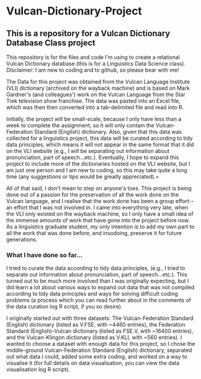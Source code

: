 # Vulcan-Dictionary-Project
## This is a repository for a Vulcan Dictionary Database Class project

This repository is for the files and code I'm using to create a relational Vulcan Dictionary database (this is for a Linguistics Data Science class).
Disclaimer: I am new to coding and to github, so please bear with me!

The Data for this project was obtained from the Vulcan Language Institute (VLI) dictionary (archived on the wayback machine) and is based on Mark Gardner's (and colleagues') work on the Vulcan Language from the Star Trek television show franchise. The data was pasted into an Excel file, which was then then converted into a tab-delimited file and read into R.

Initially, the project will be small-scale, because I only have less than a week to complete the assignment, so it will only contain the Vulcan-Federation Standard (English) dictionary. Also, given that this data was collected for a linguistics project, this data will be curated according to tidy data principles, which means it will not appear in the same format that it did on the VLI website (e.g., I will be separating out information about pronunciation, part of speech...etc.). Eventually, I hope to expand this project to include more of the dictionaries hosted on the VLI website, but I am just one person and I am new to coding, so this may take quite a long time (any suggestions or tips would be greatly appreciated).=

All of that said, I don't mean to step on anyone's toes. This project is being done out of a passion for the preservation of all the work done on the Vulcan language, and I realise that the work done has been a group effort--an effort that I was not involved in. I came into everything very late, when the VLI only existed on the wayback machine, so I only have a small idea of the immense amounts of work that have gone into the project before now. As a linguistics graduate student, my only intention is to add my own part to all the work that was done before, and insodoing, preserve it for future generations.

### What I have done so far...
I tried to curate the data according to tidy data principles, (e.g., I tried to separate out information about pronunciation, part of speech...etc.). This turned out to be much more involved than I was originally expecting, but I did learn a lot about various ways to expand out data that was not compiled according to tidy data principles and ways for solving difficult coding problems (a process which you can read further about in the comments of the data curation log R script, if you so desire).

I originally started out with three datasets: The Vulcan-Federation Standard (English) dictionary (listed as V.FSE, with ~4460 entries), the Federation Standard (English)-Vulcan dictionary (listed as FSE.V, with ~16400 entries), and the Vulcan-Klingon dictionary (listed as V.KLI, with ~560 entries). I wanted to choose a dataset with enough data for this project, so I chose the middle-ground Vulcan-Federation Standard (English) dictionary, separated out what data I could, added some extra coding, and worked on a way to visualise it (for full details on data visualisation, you can view the data visualisation log R script).


